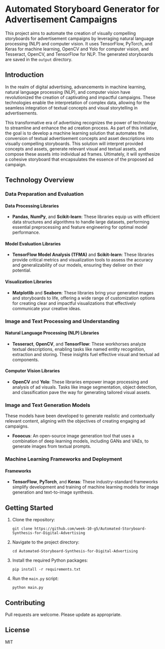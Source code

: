 
# Automated Storyboard Generator for Advertisement Campaigns

This project aims to automate the creation of visually compelling storyboards for advertisement campaigns by leveraging natural language processing (NLP) and computer vision. It uses TensorFlow, PyTorch, and Keras for machine learning, OpenCV and Yolo for computer vision, and Tesseract, OpenCV, and TensorFlow for NLP. The generated storyboards are saved in the `output` directory.

## Introduction

In the realm of digital advertising, advancements in machine learning, natural language processing (NLP), and computer vision have revolutionized the creation of captivating and impactful campaigns. These technologies enable the interpretation of complex data, allowing for the seamless integration of textual concepts and visual storytelling in advertisements.

This transformative era of advertising recognizes the power of technology to streamline and enhance the ad creation process. As part of this initiative, the goal is to develop a machine learning solution that automates the conversion of textual advertisement concepts and asset descriptions into visually compelling storyboards. This solution will interpret provided concepts and assets, generate relevant visual and textual assets, and compose these assets into individual ad frames. Ultimately, it will synthesize a cohesive storyboard that encapsulates the essence of the proposed ad campaign.

## Technology Overview

### Data Preparation and Evaluation

#### Data Processing Libraries

-   **Pandas**, **NumPy**, and **Scikit-learn**: These libraries equip us with efficient data structures and algorithms to handle large datasets, performing essential preprocessing and feature engineering for optimal model performance.

#### Model Evaluation Libraries

-   **TensorFlow Model Analysis (TFMA)** and **Scikit-learn**: These libraries provide critical metrics and visualization tools to assess the accuracy and generalizability of our models, ensuring they deliver on their potential.

#### Visualization Libraries

-   **Matplotlib** and **Seaborn**: These libraries bring your generated images and storyboards to life, offering a wide range of customization options for creating clear and impactful visualizations that effectively communicate your creative ideas.

### Image and Text Processing and Understanding

#### Natural Language Processing (NLP) Libraries

-   **Tesseract**, **OpenCV**, and **TensorFlow**: These workhorses analyze textual descriptions, enabling tasks like named entity recognition, extraction and storing. These insights fuel effective visual and textual ad components.

#### Computer Vision Libraries

-   **OpenCV** and **Yolo**: These libraries empower image processing and analysis of ad visuals. Tasks like image segmentation, object detection, and classification pave the way for generating tailored visual assets.

### Image and Text Generation Models

These models have been developed to generate realistic and contextually relevant content, aligning with the objectives of creating engaging ad campaigns.
-   **Fooocus**: An open-source image generation tool that uses a combination of deep learning models, including GANs and VAEs, to generate images from textual prompts.

### Machine Learning Frameworks and Deployment

#### Frameworks

-   **TensorFlow**, **PyTorch**, and **Keras**: These industry-standard frameworks simplify development and training of machine learning models for image generation and text-to-image synthesis.

## Getting Started

1.  Clone the repository:
    
    `git clone https://github.com/week-10-g5/Automated-Storyboard-Synthesis-for-Digital-Advertising` 
    
2.  Navigate to the project directory:
     
    `cd Automated-Storyboard-Synthesis-for-Digital-Advertising` 
    
3.  Install the required Python packages:
    
    `pip install -r requirements.txt`
    
4. Run the `main.py` script:
 
	`python main.py`

## Contributing

Pull requests are welcome. Please update as appropriate.

## License

MIT